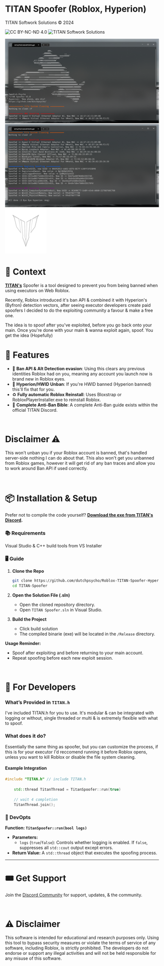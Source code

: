 # TITAN Spoofer (Roblox, Hyperion)

TITAN Softwork Solutions © 2024

![CC BY-NC-ND 4.0](https://img.shields.io/badge/License-CC%20BY--NC--ND%204.0-lightgrey?style=for-the-badge)
![TITAN Softwork Solutions](https://img.shields.io/badge/TITAN_Softwork_Solutions-Discord-blue?style=for-the-badge&logo=discord)

![TITAN Spoofer](./Images/Start.png)
![TITAN Spoofer](./Images/End.png)
![TITAN Spoofer](./Images/TITAN%20(Custom).png)

# 📜 Context

**[TITAN's](https://titansoftwork.net/)** Spoofer is a tool designed to prevent you from being banned when using executors on Web Roblox.

Recently, Roblox introduced it's ban API & combined it with Hyperion's (Byfron) detection vectors, after seeing executor developers create paid spoofers I decided to do the exploiting community a favour & make a free one.

The idea is to spoof after you've exploited, before you go back onto your main. Once you're done with your main & wanna exploit again, spoof. You get the idea (Hopefully)

# 💎 Features

- 👥 **Ban API & Alt Detection evasion**: Using this clears any previous identities Roblox had on you, meaning any account you launch now is brand new in Roblox eyes.
- 🔐 **Hyperion/HWID Unban**: If you're HWID banned (Hyperion banned) this'll fix that for you.
- ♻️ **Fully automatic Roblox Reinstall**: Uses Bloxstrap or RobloxPlayerInstaller.exe to reinstall Roblox.
- 📖 **Complete Anti-Ban Bible**: A complete Anti-Ban guide exists within the official TITAN Discord.

<br>

# Disclaimer ⚠️

This won't unban you if your Roblox account is banned, that's handled server-side nothing I can do about that. This also won't get you unbanned from Roblox games, however it will get rid of any ban traces and allow you to work around Ban API if used correctly.

<br>

# 📦 Installation & Setup

Prefer not to compile the code yourself? **[Download the exe from TITAN's Discord](https://titansoftwork.net).**

### 📚 Requirements

Visual Studio & C++ build tools from VS Installer

### 🖥️ Guide

1. **Clone the Repo**

    ```sh
    git clone https://github.com/dutchpsycho/Roblox-TITAN-Spoofer-Hyperion.git
    cd TITAN-Spoofer
    ```

2. **Open the Solution File (.sln)**

    - Open the cloned repository directory.
    - Open `TITAN Spoofer.sln` in Visual Studio.

3. **Build the Project**

    - Click build solution
    - The compiled binarie (exe) will be located in the `/Release` directory.

**Usage Reminder:**
- Spoof after exploiting and before returning to your main account.
- Repeat spoofing before each new exploit session.

<br>

# 🔱 For Developers

### What’s Provided in `TITAN.h`

I've included TITAN.h for you to use. It's modular & can be integrated with logging or without, single threaded or multi & is extremely flexible with what to spoof.

### What does it do?

Essentially the same thing as spoofer, but you can customize the process, if this is for your executor I'd reccomend running it before Roblox opens, unless you want to kill Roblox or disable the file system cleaning.

#### Example Integration

```cpp
#include "TITAN.h" // include TITAN.h

    std::thread TitanThread = TitanSpoofer::run(true)

    // wait 4 completion
    TitanThread.join();
```

### 🔧 DevOpts

**Function: `TitanSpoofer::run(bool logs)`**

- **Parameters:**
  - `logs` (`true`/`false`): Controls whether logging is enabled. If `false`, suppresses all `std::cout` output except errors.
- **Return Value:** A `std::thread` object that executes the spoofing process.

---

# 🎟️ Get Support

Join the [Discord Community](https://titansoftwork.net) for support, updates, & the community.

<br>

# ⚠️ Disclaimer

This software is intended for educational and research purposes only. Using this tool to bypass security measures or violate the terms of service of any software, including Roblox, is strictly prohibited. The developers do not endorse or support any illegal activities and will not be held responsible for any misuse of this software.

